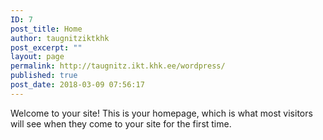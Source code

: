 ```yaml
---
ID: 7
post_title: Home
author: taugnitziktkhk
post_excerpt: ""
layout: page
permalink: http://taugnitz.ikt.khk.ee/wordpress/
published: true
post_date: 2018-03-09 07:56:17
---
```

Welcome to your site! This is your homepage, which is what most visitors will see when they come to your site for the first time.